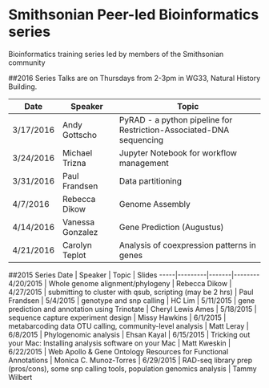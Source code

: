 # Smithsonian Peer-led Bioinformatics series
Bioinformatics training series led by members of the Smithsonian community

##2016 Series
Talks are on Thursdays from 2-3pm in WG33, Natural History Building.

Date | Speaker | Topic
-----|---------|------
3/17/2016 | Andy Gottscho | PyRAD - a python pipeline for Restriction-Associated-DNA sequencing
3/24/2016 | Michael Trizna | Jupyter Notebook for workflow management
3/31/2016 | Paul Frandsen | Data partitioning
4/7/2016 | Rebecca Dikow | Genome Assembly
4/14/2016 | Vanessa Gonzalez | Gene Prediction (Augustus)
4/21/2016 | Carolyn Teplot | Analysis of coexpression patterns in genes

##2015 Series
Date | Speaker | Topic | Slides 
-----|---------|-------|--------
4/20/2015 | Whole genome alignment/phylogeny | Rebecca Dikow | 
4/27/2015 | submitting to cluster with qsub, scripting (may be 2 hrs) | Paul Frandsen | 
5/4/2015 | genotype and snp calling | HC Lim | 
5/11/2015 | gene prediction and annotation using Trinotate | Cheryl Lewis Ames | 
5/18/2015 | sequence capture experiment design | Missy Hawkins | 
6/1/2015 | metabarcoding data OTU calling, community-level analysis | Matt Leray | 
6/8/2015 | Phylogenomic analysis | Ehsan Kayal | 
6/15/2015 | Tricking out your Mac: Installing analysis software on your Mac | Matt Kweskin | 
6/22/2015 | Web Apollo & Gene Ontology Resources for Functional Annotations | Monica C. Munoz-Torres | 
6/29/2015 | RAD-seq library prep (pros/cons), some snp calling tools, population genomics analysis | Tammy Wilbert
